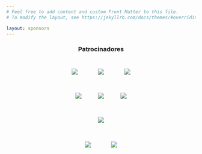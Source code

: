 ```yaml
---
# Feel free to add content and custom Front Matter to this file.
# To modify the layout, see https://jekyllrb.com/docs/themes/#overriding-theme-defaults

layout: sponsors
---
```


<div align="center" style="margin-bottom: 4rem">

<h3><b>Patrocinadores</b></h3>

<!--<div style="color:grey;margin-top:2rem"><b>Patrocinador científico</b></div>
-->

<div>
    <a href="https://web.bizkaia.eus/es/" target="_blank"><img style="max-height: 130px; padding:25px;" src="{{site.url}}/images/patrocinadores/DFB.png"></a>
    <a href="https://www.bilbao.eus/cs/Satellite?cid=3000005415&language=es&pagename=Bilbaonet%2FPage%2FBIO_home" target="_blank"><img style="max-height: 130px; padding:25px;" src="{{site.url}}/images/patrocinadores/Bilbao.png"></a>
    <a href="https://www.basquecybersecurity.eus/es/" target="_blank"><img style="max-height: 130px; padding:25px;" src="{{site.url}}/images/patrocinadores/BCSC.png"></a>
    <br>
    <a href="https://www.cybasque.eus/home-cybasque" target="_blank"><img style="max-height: 100px; padding:20px;" src="{{site.url}}/images/patrocinadores/CYBASQUE.png"></a>
    <a href="https://www.ziur.eus/es/" target="_blank"><img style="max-height: 100px; padding:20px;" src="{{site.url}}/images/patrocinadores/ZIUR.jpg"></a>
    <a href="https://www.renic.es" target="_blank"><img style="max-height: 100px; padding:20px;" src="{{site.url}}/images/patrocinadores/LogoRENIC.jpg"></a>
    <br>
    <a href="https://www.ibm.com/es-es" target="_blank"><img style="max-height: 130px; padding:25px;" src="{{site.url}}/images/patrocinadores/ibm.png"></a>
    <br>
    <a href="https://www.accenture.com/es-es" target="_blank"><img style="max-height: 130px; padding:25px;" src="{{site.url}}/images/patrocinadores/accenture.png"></a>
    <a href="https://www.telefonica.es/es/" target="_blank"><img style="max-height: 130px; padding:25px;" src="{{site.url}}/images/patrocinadores/telefonica.png"></a>
        <br>
</div>
